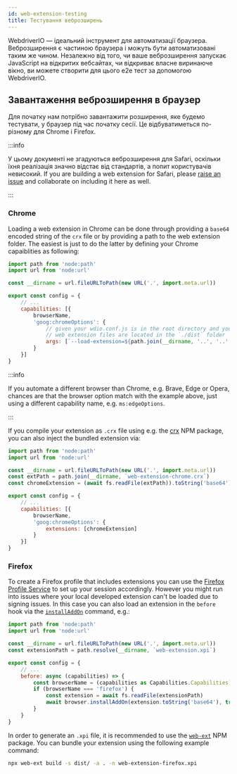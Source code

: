 ```yaml
---
id: web-extension-testing
title: Тестування веброзширень
---
```


WebdriverIO — ідеальний інструмент для автоматизації браузера. Веброзширення є частиною браузера і можуть бути автоматизовані таким же чином. Незалежно від того, чи ваше веброзширення запускає JavaScript на відкритих вебсайтах, чи відкриває власне виринаюче вікно, ви можете створити для цього e2e тест за допомогою WebdriverIO.

## Завантаження веброзширення в браузер

Для початку нам потрібно завантажити розширення, яке будемо тестувати, у браузер під час початку сесії. Це відбуватиметься по-різному для Chrome і Firefox.

:::info

У цьому документі не згадуються веброзширення для Safari, оскільки їхня реалізація значно відстає від стандартів, а попит користувачів невисокий. If you are building a web extension for Safari, please [raise an issue](https://github.com/webdriverio/webdriverio/issues/new?assignees=&labels=Docs+%F0%9F%93%96%2CNeeds+Triaging+%E2%8F%B3&template=documentation.yml&title=%5B%F0%9F%93%96+Docs%5D%3A+%3Ctitle%3E) and collaborate on including it here as well.

:::

### Chrome

Loading a web extension in Chrome can be done through providing a `base64` encoded string of the `crx` file or by providing a path to the web extension folder. The easiest is just to do the latter by defining your Chrome capaiblities as following:

```js wdio.conf.js
import path from 'node:path'
import url from 'node:url'

const __dirname = url.fileURLToPath(new URL('.', import.meta.url))

export const config = {
    // ...
    capabilities: [{
        browserName,
        'goog:chromeOptions': {
            // given your wdio.conf.js is in the root directory and your compiled
            // web extension files are located in the `./dist` folder
            args: [`--load-extension=${path.join(__dirname, '..', '..', 'dist')}`]
        }
    }]
}
```

:::info

If you automate a different browser than Chrome, e.g. Brave, Edge or Opera, chances are that the browser option match with the example above, just using a different capability name, e.g. `ms:edgeOptions`.

:::

If you compile your extension as `.crx` file using e.g. the [crx](https://www.npmjs.com/package/crx) NPM package, you can also inject the bundled extension via:

```js wdio.conf.js
import path from 'node:path'
import url from 'node:url'

const __dirname = url.fileURLToPath(new URL('.', import.meta.url))
const extPath = path.join(__dirname, `web-extension-chrome.crx`)
const chromeExtension = (await fs.readFile(extPath)).toString('base64')

export const config = {
    // ...
    capabilities: [{
        browserName,
        'goog:chromeOptions': {
            extensions: [chromeExtension]
        }
    }]
}
```

### Firefox

To create a Firefox profile that includes extensions you can use the [Firefox Profile Service](/docs/firefox-profile-service) to set up your session accordingly. However you might run into issues where your local developed extension can't be loaded due to signing issues. In this case you can also load an extension in the `before` hook via the [`installAddOn`](/docs/api/gecko#installaddon) command, e.g.:

```js wdio.conf.js
import path from 'node:path'
import url from 'node:url'

const __dirname = url.fileURLToPath(new URL('.', import.meta.url))
const extensionPath = path.resolve(__dirname, `web-extension.xpi`)

export const config = {
    // ...
    before: async (capabilities) => {
        const browserName = (capabilities as Capabilities.Capabilities).browserName
        if (browserName === 'firefox') {
            const extension = await fs.readFile(extensionPath)
            await browser.installAddOn(extension.toString('base64'), true)
        }
    }
}
```

In order to generate an `.xpi` file, it is recommended to use the [`web-ext`](https://www.npmjs.com/package/web-ext) NPM package. You can bundle your extension using the following example command:

```sh
npx web-ext build -s dist/ -a . -n web-extension-firefox.xpi
```
